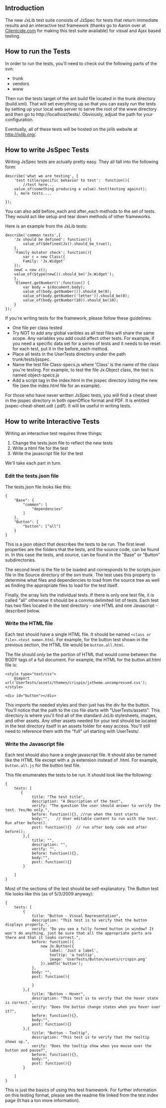 ## Introduction ##

The new JxLib test suite consists of JsSpec for tests that return immediate results and an interactive test framework (thanks go to Aaron over at [Clientcide.com](http://www.clientcide.com/) for making this test suite available) for visual and Ajax based testing.


## How to run the Tests ##

In order to run the tests, you'll need to check out the following parts of the svn:

  * trunk
  * vendors
  * www

Then run the tests target of the ant build file located in the trunk directory (build.xml). That will set everything up so that you can easily run the tests by setting up your local web server to serve the root of the www directory and then go to http://localhost/tests/. Obviously, adjust the path for your configuration.

Eventually, all of these tests will be hosted on the jxlib website at http://jxlib.org/.


## How to write JsSpec Tests ##

Writing JsSpec tests are actually pretty easy. They all fall into the following form:

```
describe('what we are testing', {
    'test title/specific behavior to test':  function(){
        //test here...
	value_of(something producing a value).test(testing against);
    }, more tests....

});
```

You can also add before\_each and after\_each methods to the set of tests. They would act like setup and tear down methods of other frameworks.

Here is an example from the JxLib tests:

```
describe('common tests',{
    'Jx should be defined': function(){
        value_of($defined(Jx)).should_be_true();
    },
    'Family mutator check': function(){
        var c = new Class({
	    Family: 'Jx.Widget'
	});
	newC = new c();
	value_of($type(newC)).should_be('Jx.Widget');
    },
    'Element.getNumber()':function() {
        var body = $(document.body);
        value_of(body.getNumber()).should_be(0);
        value_of(body.getNumber('letter')).should_be(0);
        value_of(body.getNumber(10)).should_be(10);
    }
});
```

If you're writing tests for the framework, please follow these guidelines:

  * One file per class tested
  * Try NOT to add any global varibles as all test files will share the same scope. Any variables you add could affect other tests. For example, if you need a specific data set for a series of tests and it needs to be reset for each test, put it in the before\_each method.
  * Place all tests in the UserTests directory under the path trunk/tests/jsspec.
  * Name the test file Class-specs.js where 'Class' is the name of the class you're testing. For example, to test the file Jx.Object class, the test is named object-specs.js
  * Add a script tag in the index.html in the jsspec directory listing the new file (see the index.html file for an example).

For those who have never written JsSpec tests, you will find a cheat sheet in the jsspec directory in both openOffice format and PDF. It is entitled jsspec-cheat-sheet.odt (.pdf). It will be useful in writing tests.

## How to write Interactive Tests ##

Writing an interactive test requires three things:

  1. Change the tests.json file to reflect the new tests
  1. Write a html file for the test
  1. Write the javascript file for the test

We'll take each part in turn.

### Edit the tests.json file ###

The tests.json file looks like this:

```
{
    "Base": {
        "common": [
        	"dependencies"
        ]
    },
    "Button": {
    	"button": ["all"]
    }
}
```

This is a json object that describes the tests to be run. The first level properties are the folders that the tests, and the source code, can be found in. In this case the tests, and source, can be found in the "Base" or "Button" subdirectories.

The second level is the file to be loaded and corresponds to the scripts.json file in the Source directory of the svn trunk. The test uses this property to determine what files and dependencies to load from the source tree as well as finding the appropriate files to load for the test itself.

Finally, the array lists the individual tests. If there is only one test file, it is called "all" otherwise it should be a comma delimited list of tests. Each test has two files located in the test directory - one HTML and one Javascript - described below.

### Write the HTML file ###

Each test should have a single HTML file. It should be named `<class or file>.<test name>.html`. For example, for the button test shown in the previous section, the HTML file would be `button.all.html`.

The file should only be the portion of HTML that would come between the BODY tags of a full document. For example, the HTML for the button.all.html file is:

```
<style type="text/css">
	@import url('UserTests/assets/themes/crispin/jxtheme.uncompressed.css');
</style>

<div id="button"></div>
```

This imports the needed styles and then just has the div for the button. You'll notice that the path to the css file starts with "UserTests/assets". This directory is where you'll find all of the standard JxLib stylesheets, images, and other assets. Any other assets needed for your test should be located in the test directory itself in an assets folder for easy access. You'll still need to reference them with the "full" url starting with UserTests/.

### Write the Javascript file ###

Each test should also have a single javascript file. It should also be named like the HTML file except with a .js extension instead of .html. For example, `button.all.js` for the button test file.

This file enumerates the tests to be run. It should look like the following:

```
{
    tests: [
       {
        	title: "The test title",
        	description: "A Description of the test",
        	verify: "The question the user should answer to verify the test. Yes/No only.",
        	before: function(){}, //run when the test starts
        	body:"",   // User editable content to run with the test. Run after before().
        	post: function(){}  // run after body code and after before();
        },{
        	title: "",
        	description: "",
        	verify: "",
        	before: function(){},
        	body:"",
        	post: function(){}
        }
        
    ]
}
```

Most of the sections of the test should be self-explanatory. The Button test file looks like this (as of 5/3/2009 anyway):

```
{
    tests: [
        {
            title: "Button - Visual Representation",
            description: "This test is to verify that the button displays properly.",
            verify: "Do you see a fully formed button in window? It won't do anything, just be sure that all the appropriate parts are there and that it looks correct.",
            before: function(){
	        	new Jx.Button({
	        		label: 'Just a label',
	        		tooltip: 'a tooltip',
	        		image: 'UserTests/Button/assets/crispin.png'
	        	}).addTo('button');
            },
            body: "",
            post: function(){
                
            }
        },{
        	title: "Button - Hover",
        	description: "This test is to verify that the hover state is correct.",
        	verify: "Does the button change states when you hover over it?",
        	before: function(){},
        	body:"",
        	post: function(){}
        },{
        	title: "Button - Tooltip",
        	description: "This test is to verify that the tooltip shows up.",
        	verify: "Does the tooltip show when you mouse over the button and pause?",
        	before: function(){},
        	body:"",
        	post: function(){}
        }
        
    ]
}
```

This is just the basics of using this test framework. For further information on this testing format, please see the readme file linked from the test index page (It has a ton more information).